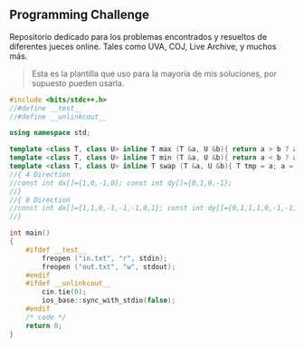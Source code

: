 ## Programming Challenge
Repositorio dedicado para los problemas encontrados y resueltos de diferentes jueces online. Tales como UVA, COJ, Live Archive, y muchos más.
> Esta es la plantilla que uso para la mayoría de mis soluciones, por supuesto pueden usarla.  

```c++
#include <bits/stdc++.h>
//#define __test__
//#define __unlinkcout__

using namespace std;

template <class T, class U> inline T max (T &a, U &b){ return a > b ? a : b; }
template <class T, class U> inline T min (T &a, U &b){ return a < b ? a : b; }
template <class T, class U> inline T swap (T &a, U &b){ T tmp = a; a = b; b = tmp; }
//{ 4 Direction
//const int dx[]={1,0,-1,0}; const int dy[]={0,1,0,-1}; 
//}
//{ 8 Direction
//const int dx[]={1,1,0,-1,-1,-1,0,1}; const int dy[]={0,1,1,1,0,-1,-1,-1};
//}

int main()
{
    #ifdef __test__
        freopen ("in.txt", "r", stdin);
        freopen ("out.txt", "w", stdout);
    #endif 
    #ifdef __unlinkcout__
        cin.tie(0);
        ios_base::sync_with_stdio(false);
    #endif
    /* code */
    return 0;
}
```
